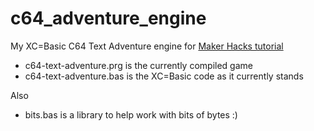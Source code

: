 # c64_adventure_engine
My XC=Basic C64 Text Adventure engine for [Maker Hacks tutorial](https://makerhacks.com)

* c64-text-adventure.prg is the currently compiled game
* c64-text-adventure.bas is the XC=Basic code as it currently stands

Also
* bits.bas is a library to help work with bits of bytes :)
